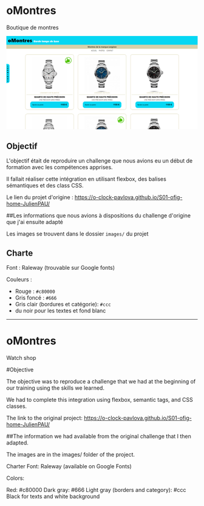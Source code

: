 
# oMontres

  Boutique de montres

  ![oMontres](/docs/images/omontres.png)
  
## Objectif 
  
  L'objectif était de reproduire un challenge que nous avions eu un début de formation avec les compétences apprises. 

  Il fallait réaliser cette intégration en utilisant flexbox, des balises sémantiques et des class CSS.

  Le lien du projet d'origine : https://o-clock-pavlova.github.io/S01-ofig-home-JulienPAU/




##Les informations que nous avions à dispositions du challenge d'origine que j'ai ensuite adapté 

Les images se trouvent dans le dossier `images/` du projet

## Charte

Font : Raleway (trouvable sur Google fonts)

Couleurs :
- Rouge : `#c80000`
- Gris foncé : `#666`
- Gris clair (bordures et catégorie): `#ccc`
- du noir pour les textes et fond blanc

--------------------------------------------------------------------------------------------------

# oMontres

  Watch shop

#Objective

  The objective was to reproduce a challenge that we had at the beginning of our training using the skills we learned.

  We had to complete this integration using flexbox, semantic tags, and CSS classes.

  The link to the original project: https://o-clock-pavlova.github.io/S01-ofig-home-JulienPAU/

  
##The information we had available from the original challenge that I then adapted.

The images are in the images/ folder of the project.

Charter
Font: Raleway (available on Google Fonts)

Colors:

Red: #c80000
Dark gray: #666
Light gray (borders and category): #ccc
Black for texts and white background


